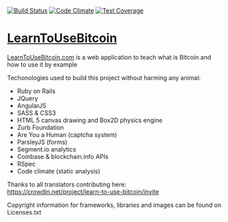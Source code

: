 [![Build Status](https://travis-ci.org/neoranga55/LearnToUseBitcoin.svg?branch=master)](https://travis-ci.org/neoranga55/LearnToUseBitcoin) [![Code Climate](https://codeclimate.com/github/neoranga55/LearnToUseBitcoin/badges/gpa.svg)](https://codeclimate.com/github/neoranga55/LearnToUseBitcoin) [![Test Coverage](https://codeclimate.com/github/neoranga55/LearnToUseBitcoin/badges/coverage.svg)](https://codeclimate.com/github/neoranga55/LearnToUseBitcoin)

[LearnToUseBitcoin](http://www.LearnToUseBitcoin.com)
=================

[LearnToUseBitcoin.com](http://www.LearnToUseBitcoin.com) is a web application to teach what is Bitcoin and how to use it by example

Techonologies used to build this project without harming any animal:
- Ruby on Rails
- JQuery
- AngularJS
- SASS & CSS3
- HTML 5 canvas drawing and Box2D physics engine
- Zurb Foundation
- Are You a Human (captcha system)
- ParsleyJS (forms)
- Segment.io analytics
- Coinbase & blockchain.info APIs
- RSpec
- Code climate (static analysis)

Thanks to all translators contributing here:
https://crowdin.net/project/learn-to-use-bitcoin/invite

Copyright information for frameworks, libraries and images can be found on Licenses.txt